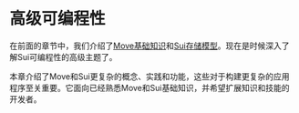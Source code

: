 # 高级可编程性

在前面的章节中，我们介绍了[Move基础知识](./../move-basics)和[Sui存储模型](./../storage)。现在是时候深入了解Sui可编程性的高级主题了。

本章介绍了Move和Sui更复杂的概念、实践和功能，这些对于构建更复杂的应用程序至关重要。它面向已经熟悉Move和Sui基础知识，并希望扩展知识和技能的开发者。